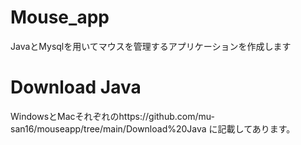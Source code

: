 # Mouse_app

JavaとMysqlを用いてマウスを管理するアプリケーションを作成します

# Download Java

WindowsとMacそれぞれのhttps://github.com/mu-san16/mouseapp/tree/main/Download%20Java に記載してあります。

